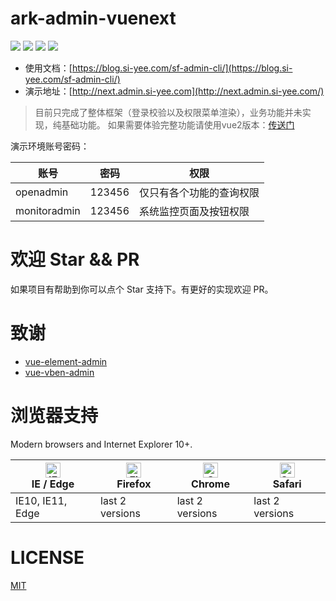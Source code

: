 # ark-admin-vuenext

![](https://img.shields.io/github/commit-activity/m/hackycy/ark-admin-vuenext) ![](https://img.shields.io/github/license/hackycy/ark-admin-vuenext) ![](https://img.shields.io/github/repo-size/hackycy/ark-admin-vuenext) ![](https://img.shields.io/github/languages/top/hackycy/ark-admin-vuenext)

- 使用文档：[https://blog.si-yee.com/sf-admin-cli/](https://blog.si-yee.com/sf-admin-cli/)
- 演示地址：[http://next.admin.si-yee.com](http://next.admin.si-yee.com/)

> 目前只完成了整体框架（登录校验以及权限菜单渲染），业务功能并未实现，纯基础功能。
> 如果需要体验完整功能请使用vue2版本：[传送门](https://github.com/hackycy/sf-vue-admin)

演示环境账号密码：

| 账号         | 密码   | 权限                     |
| ------------ | ------ | ------------------------ |
| openadmin    | 123456 | 仅只有各个功能的查询权限 |
| monitoradmin | 123456 | 系统监控页面及按钮权限   |

# 欢迎 Star && PR

如果项目有帮助到你可以点个 Star 支持下。有更好的实现欢迎 PR。

# 致谢

- [vue-element-admin](https://github.com/PanJiaChen/vue-element-admin)
- [vue-vben-admin](https://github.com/vbenjs/vue-vben-admin)

# 浏览器支持

Modern browsers and Internet Explorer 10+.

| [<img src="https://raw.githubusercontent.com/alrra/browser-logos/master/src/edge/edge_48x48.png" alt="IE / Edge" width="24px" height="24px" />](https://godban.github.io/browsers-support-badges/)</br>IE / Edge | [<img src="https://raw.githubusercontent.com/alrra/browser-logos/master/src/firefox/firefox_48x48.png" alt="Firefox" width="24px" height="24px" />](https://godban.github.io/browsers-support-badges/)</br>Firefox | [<img src="https://raw.githubusercontent.com/alrra/browser-logos/master/src/chrome/chrome_48x48.png" alt="Chrome" width="24px" height="24px" />](https://godban.github.io/browsers-support-badges/)</br>Chrome | [<img src="https://raw.githubusercontent.com/alrra/browser-logos/master/src/safari/safari_48x48.png" alt="Safari" width="24px" height="24px" />](https://godban.github.io/browsers-support-badges/)</br>Safari |
| --- | --- | --- | --- |
| IE10, IE11, Edge | last 2 versions | last 2 versions | last 2 versions |

# LICENSE

[MIT](LICENSE)

